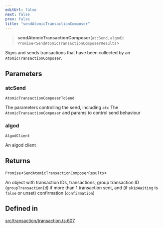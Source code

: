 ```yaml
---
editUrl: false
next: false
prev: false
title: "sendAtomicTransactionComposer"
---
```


> **sendAtomicTransactionComposer**(`atcSend`, `algod`): `Promise`\<`SendAtomicTransactionComposerResults`\>

Signs and sends transactions that have been collected by an `AtomicTransactionComposer`.

## Parameters

### atcSend

`AtomicTransactionComposerToSend`

The parameters controlling the send, including `atc` The `AtomicTransactionComposer` and params to control send behaviour

### algod

`AlgodClient`

An algod client

## Returns

`Promise`\<`SendAtomicTransactionComposerResults`\>

An object with transaction IDs, transactions, group transaction ID (`groupTransactionId`) if more than 1 transaction sent, and (if `skipWaiting` is `false` or unset) confirmation (`confirmation`)

## Defined in

[src/transaction/transaction.ts:607](https://github.com/algorandfoundation/algokit-utils-ts/blob/e57e96ab17213653e656688e8d7251c0107554cf/src/transaction/transaction.ts#L607)
